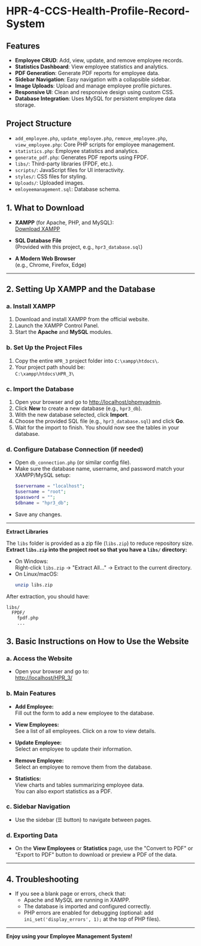 # HPR-4-CCS-Health-Profile-Record-System

## Features

- **Employee CRUD**: Add, view, update, and remove employee records.
- **Statistics Dashboard**: View employee statistics and analytics.
- **PDF Generation**: Generate PDF reports for employee data.
- **Sidebar Navigation**: Easy navigation with a collapsible sidebar.
- **Image Uploads**: Upload and manage employee profile pictures.
- **Responsive UI**: Clean and responsive design using custom CSS.
- **Database Integration**: Uses MySQL for persistent employee data storage.

## Project Structure

- `add_employee.php`, `update_employee.php`, `remove_employee.php`, `view_employee.php`: Core PHP scripts for employee management.
- `statistics.php`: Employee statistics and analytics.
- `generate_pdf.php`: Generates PDF reports using FPDF.
- `libs/`: Third-party libraries (FPDF, etc.).
- `scripts/`: JavaScript files for UI interactivity.
- `styles/`: CSS files for styling.
- `Uploads/`: Uploaded images.
- `emloyeemanagement.sql`: Database schema.

## 1. What to Download

- **XAMPP** (for Apache, PHP, and MySQL):  
  [Download XAMPP](https://www.apachefriends.org/index.html)

- **SQL Database File**  
  (Provided with this project, e.g., `hpr3_database.sql`)

- **A Modern Web Browser**  
  (e.g., Chrome, Firefox, Edge)

---

## 2. Setting Up XAMPP and the Database

### a. Install XAMPP

1. Download and install XAMPP from the official website.
2. Launch the XAMPP Control Panel.
3. Start the **Apache** and **MySQL** modules.

### b. Set Up the Project Files

1. Copy the entire `HPR_3` project folder into `C:\xampp\htdocs\`.
2. Your project path should be:  
   `C:\xampp\htdocs\HPR_3\`

### c. Import the Database

1. Open your browser and go to [http://localhost/phpmyadmin](http://localhost/phpmyadmin).
2. Click **New** to create a new database (e.g., `hpr3_db`).
3. With the new database selected, click **Import**.
4. Choose the provided SQL file (e.g., `hpr3_database.sql`) and click **Go**.
5. Wait for the import to finish. You should now see the tables in your database.

### d. Configure Database Connection (if needed)

- Open `db_connection.php` (or similar config file).
- Make sure the database name, username, and password match your XAMPP/MySQL setup:
    ```php
    $servername = "localhost";
    $username = "root";
    $password = "";
    $dbname = "hpr3_db";
    ```
- Save any changes.

---

**Extract Libraries**

   The `libs` folder is provided as a zip file (`libs.zip`) to reduce repository size.  
   **Extract `libs.zip` into the project root so that you have a `libs/` directory:**

   - On Windows:  
     Right-click `libs.zip` → "Extract All..." → Extract to the current directory.
   - On Linux/macOS:  
     ```sh
     unzip libs.zip
     ```

   After extraction, you should have:
   ```
   libs/
     FPDF/
       fpdf.php
       ...
   ```

## 3. Basic Instructions on How to Use the Website

### a. Access the Website

- Open your browser and go to:  
  [http://localhost/HPR_3/](http://localhost/HPR_3/)

### b. Main Features

- **Add Employee:**  
  Fill out the form to add a new employee to the database.

- **View Employees:**  
  See a list of all employees. Click on a row to view details.

- **Update Employee:**  
  Select an employee to update their information.

- **Remove Employee:**  
  Select an employee to remove them from the database.

- **Statistics:**  
  View charts and tables summarizing employee data.  
  You can also export statistics as a PDF.

### c. Sidebar Navigation

- Use the sidebar (☰ button) to navigate between pages.

### d. Exporting Data

- On the **View Employees** or **Statistics** page, use the "Convert to PDF" or "Export to PDF" button to download or preview a PDF of the data.

---

## 4. Troubleshooting

- If you see a blank page or errors, check that:
  - Apache and MySQL are running in XAMPP.
  - The database is imported and configured correctly.
  - PHP errors are enabled for debugging (optional: add `ini_set('display_errors', 1);` at the top of PHP files).

---

**Enjoy using your Employee Management System!**
